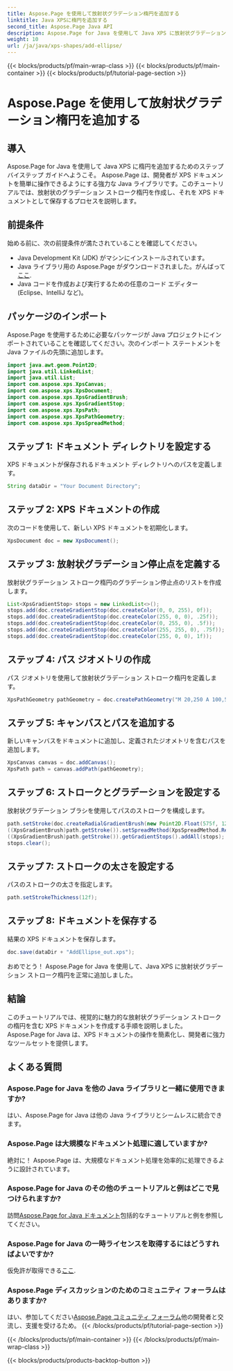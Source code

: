```yaml
---
title: Aspose.Page を使用して放射状グラデーション楕円を追加する
linktitle: Java XPSに楕円を追加する
second_title: Aspose.Page Java API
description: Aspose.Page for Java を使用して Java XPS に放射状グラデーション ストローク楕円を追加するためのステップバイステップ ガイドをご覧ください。ドキュメント作成を簡単に強化します。
weight: 10
url: /ja/java/xps-shapes/add-ellipse/
---
```


{{< blocks/products/pf/main-wrap-class >}}
{{< blocks/products/pf/main-container >}}
{{< blocks/products/pf/tutorial-page-section >}}

# Aspose.Page を使用して放射状グラデーション楕円を追加する

## 導入
Aspose.Page for Java を使用して Java XPS に楕円を追加するためのステップバイステップ ガイドへようこそ。 Aspose.Page は、開発者が XPS ドキュメントを簡単に操作できるようにする強力な Java ライブラリです。このチュートリアルでは、放射状のグラデーション ストローク楕円を作成し、それを XPS ドキュメントとして保存するプロセスを説明します。
## 前提条件
始める前に、次の前提条件が満たされていることを確認してください。
- Java Development Kit (JDK) がマシンにインストールされています。
-  Java ライブラリ用の Aspose.Page がダウンロードされました。がんばって[ここ](https://releases.aspose.com/page/java/).
- Java コードを作成および実行するための任意のコード エディター (Eclipse、IntelliJ など)。
## パッケージのインポート
Aspose.Page を使用するために必要なパッケージが Java プロジェクトにインポートされていることを確認してください。次のインポート ステートメントを Java ファイルの先頭に追加します。
```java
import java.awt.geom.Point2D;
import java.util.LinkedList;
import java.util.List;
import com.aspose.xps.XpsCanvas;
import com.aspose.xps.XpsDocument;
import com.aspose.xps.XpsGradientBrush;
import com.aspose.xps.XpsGradientStop;
import com.aspose.xps.XpsPath;
import com.aspose.xps.XpsPathGeometry;
import com.aspose.xps.XpsSpreadMethod;
```
## ステップ 1: ドキュメント ディレクトリを設定する
XPS ドキュメントが保存されるドキュメント ディレクトリへのパスを定義します。
```java
String dataDir = "Your Document Directory";
```
## ステップ 2: XPS ドキュメントの作成
次のコードを使用して、新しい XPS ドキュメントを初期化します。
```java
XpsDocument doc = new XpsDocument();
```
## ステップ 3: 放射状グラデーション停止点を定義する
放射状グラデーション ストローク楕円のグラデーション停止点のリストを作成します。
```java
List<XpsGradientStop> stops = new LinkedList<>();
stops.add(doc.createGradientStop(doc.createColor(0, 0, 255), 0f));
stops.add(doc.createGradientStop(doc.createColor(255, 0, 0), .25f));
stops.add(doc.createGradientStop(doc.createColor(0, 255, 0), .5f));
stops.add(doc.createGradientStop(doc.createColor(255, 255, 0), .75f));
stops.add(doc.createGradientStop(doc.createColor(255, 0, 0), 1f));
```
## ステップ 4: パス ジオメトリの作成
パス ジオメトリを使用して放射状グラデーション ストローク楕円を定義します。
```java
XpsPathGeometry pathGeometry = doc.createPathGeometry("M 20,250 A 100,50 0 1 1 220,250 100,50 0 1 1 20,250");
```
## ステップ 5: キャンバスとパスを追加する
新しいキャンバスをドキュメントに追加し、定義されたジオメトリを含むパスを追加します。
```java
XpsCanvas canvas = doc.addCanvas();
XpsPath path = canvas.addPath(pathGeometry);
```
## ステップ 6: ストロークとグラデーションを設定する
放射状グラデーション ブラシを使用してパスのストロークを構成します。
```java
path.setStroke(doc.createRadialGradientBrush(new Point2D.Float(575f, 125f), new Point2D.Float(575f, 100f), 75f, 50f));
((XpsGradientBrush)path.getStroke()).setSpreadMethod(XpsSpreadMethod.Reflect);
((XpsGradientBrush)path.getStroke()).getGradientStops().addAll(stops);
stops.clear();
```
## ステップ 7: ストロークの太さを設定する
パスのストロークの太さを指定します。
```java
path.setStrokeThickness(12f);
```
## ステップ 8: ドキュメントを保存する
結果の XPS ドキュメントを保存します。
```java
doc.save(dataDir + "AddEllipse_out.xps");
```
おめでとう！ Aspose.Page for Java を使用して、Java XPS に放射状グラデーション ストローク楕円を正常に追加しました。
## 結論
このチュートリアルでは、視覚的に魅力的な放射状グラデーション ストロークの楕円を含む XPS ドキュメントを作成する手順を説明しました。 Aspose.Page for Java は、XPS ドキュメントの操作を簡素化し、開発者に強力なツールセットを提供します。
## よくある質問
### Aspose.Page for Java を他の Java ライブラリと一緒に使用できますか?
はい、Aspose.Page for Java は他の Java ライブラリとシームレスに統合できます。
### Aspose.Page は大規模なドキュメント処理に適していますか?
絶対に！ Aspose.Page は、大規模なドキュメント処理を効率的に処理できるように設計されています。
### Aspose.Page for Java のその他のチュートリアルと例はどこで見つけられますか?
訪問[Aspose.Page for Java ドキュメント](https://reference.aspose.com/page/java/)包括的なチュートリアルと例を参照してください。
### Aspose.Page for Java の一時ライセンスを取得するにはどうすればよいですか?
仮免許が取得できる[ここ](https://purchase.aspose.com/temporary-license/).
### Aspose.Page ディスカッションのためのコミュニティ フォーラムはありますか?
はい、参加してください[Aspose.Page コミュニティ フォーラム](https://forum.aspose.com/c/page/39)他の開発者と交流し、支援を受けるため。
{{< /blocks/products/pf/tutorial-page-section >}}

{{< /blocks/products/pf/main-container >}}
{{< /blocks/products/pf/main-wrap-class >}}

{{< blocks/products/products-backtop-button >}}
